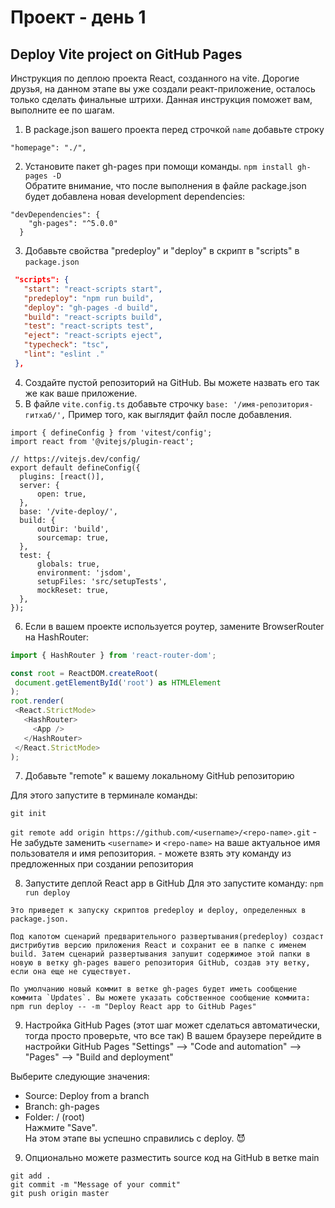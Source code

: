 
# Проект - день 1
## Deploy Vite project on GitHub Pages
Инструкция по деплою проекта React, созданного на vite.
Дорогие друзья, на данном этапе вы уже создали реакт-приложение, осталось только сделать финальные штрихи. Данная инструкция поможет вам, выполните ее по шагам.

1. В package.json вашего проекта перед строчкой ``name`` добавьте строку

```"homepage": "./", ```

2. Установите пакет gh-pages при помощи команды.
   ```npm install gh-pages -D```  
   Обратите внимание, что после выполнения в файле package.json будет добавлена новая  development dependencies:
```
"devDependencies": {
    "gh-pages": "^5.0.0"
  }
  ```
3. Добавьте свойства "predeploy" и "deploy" в скрипт в "scripts" в `package.json`
 ```json
  "scripts": {
    "start": "react-scripts start",
    "predeploy": "npm run build",
    "deploy": "gh-pages -d build",
    "build": "react-scripts build",
    "test": "react-scripts test",
    "eject": "react-scripts eject",
    "typecheck": "tsc",
    "lint": "eslint ."
  },
 ```
4. Создайте пустой репозиторий на GitHub. Вы можете назвать его так же как ваше приложение.
5. В файле `vite.config.ts` добавьте строчку ```base: '/имя-репозитория-гитхаб/',```
   Пример того, как выглядит файл после добавления.
  ```
  import { defineConfig } from 'vitest/config';
import react from '@vitejs/plugin-react';

// https://vitejs.dev/config/
export default defineConfig({
	plugins: [react()],
	server: {
		open: true,
	},
	base: '/vite-deploy/',
	build: {
		outDir: 'build',
		sourcemap: true,
	},
	test: {
		globals: true,
		environment: 'jsdom',
		setupFiles: 'src/setupTests',
		mockReset: true,
	},
});
  ```
6. Если в вашем проекте используется роутер, замените BrowserRouter на HashRouter:
 ``` javascript
 import { HashRouter } from 'react-router-dom';

 const root = ReactDOM.createRoot(
  document.getElementById('root') as HTMLElement
);
root.render(
  <React.StrictMode>
    <HashRouter>
      <App />
    </HashRouter>
  </React.StrictMode>
);
 ```



7. Добавьте "remote" к вашему локальному GitHub репозиторию

Для этого запустите в терминале команды:

``git init``

``git remote add origin https://github.com/<username>/<repo-name>.git`` - Не забудьте заменить `<username>` и `<repo-name>` на ваше актуальное имя пользователя и имя репозитория. - можете взять эту команду из предложенных при создании репозитория

8. Запустите деплой React app в GitHub
   Для это запустите команду: ``npm run deploy``
```
Это приведет к запуску скриптов predeploy и deploy, определенных в package.json.

Под капотом сценарий предварительного развертывания(predeploy) создаст дистрибутив версию приложения React и сохранит ее в папке с именем build. Затем сценарий развертывания запушит содержимое этой папки в новую в ветку gh-pages вашего репозитория GitHub, создав эту ветку, если она еще не существует.

По умолчанию новый коммит в ветке gh-pages будет иметь сообщение коммита `Updates`. Вы можете указать собственное сообщение коммита: 
npm run deploy -- -m "Deploy React app to GitHub Pages"
```

9.  Настройка GitHub Pages (этот шаг может сделаться автоматически, тогда просто проверьте, что все так)
    В вашем браузере перейдите в настройки GitHub Pages
    "Settings" --> "Code and automation" --> "Pages" --> "Build and deployment"

Выберите следующие значения:
- Source: Deploy from a branch
- Branch: gh-pages
- Folder: / (root)  
  Нажмите "Save".   
  На этом этапе вы успешно справились с deploy. 😈

9. Опционально можете разместить source код на GitHub в ветке main
```
git add .
git commit -m "Message of your commit"
git push origin master
```




